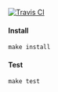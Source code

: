 [![Travis CI](https://img.shields.io/travis/BialkowskiSz/dotfiles.svg?style=for-the-badge)](https://travis-ci.org/BialkowskiSz/dotfiles)

#### Install
`make install`

#### Test
`make test`
